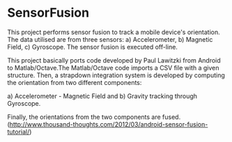 # SensorFusion
This project performs sensor fusion to track a mobile device's orientation. The data utilised are from three sensors: 
a) Accelerometer, 
b) Magnetic Field, 
c) Gyroscope. The sensor fusion is executed off-line. 

This project basically ports code developed by Paul Lawitzki from Android to Matlab/Octave.The Matlab/Octave code imports a CSV file with a given structure. Then, a strapdown integration system is developed by computing the orientation from two different components: 

a) Accelerometer - Magnetic Field and 
b) Gravity tracking through Gyroscope. 

Finally, the orientations from the two components are fused. (http://www.thousand-thoughts.com/2012/03/android-sensor-fusion-tutorial/)  
